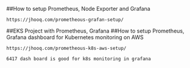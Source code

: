 ##How to setup Prometheus, Node Exporter and Grafana

```
https://jhooq.com/prometheous-grafan-setup/
```
##EKS Project with Prometheus, Grafana
##How to setup Prometheus, Grafana dashboard for Kubernetes monitoring on AWS
```
https://jhooq.com/prometheous-k8s-aws-setup/
```
```
6417 dash board is good for k8s monitoring in grafana 
```
